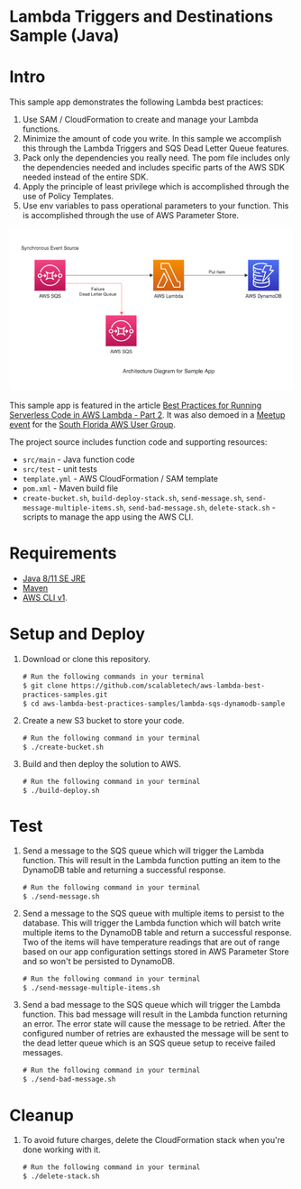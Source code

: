 # Lambda Triggers and Destinations Sample (Java)

# Intro
This sample app demonstrates the following Lambda best practices:
1. Use SAM / CloudFormation to create and manage your Lambda functions.
2. Minimize the amount of code you write. In this sample we accomplish this through the
    Lambda Triggers and SQS Dead Letter Queue features.
3. Pack only the dependencies you really need. The pom file includes only the dependencies 
    needed and includes specific parts of the AWS SDK needed instead of the entire SDK.
4. Apply the principle of least privilege which is accomplished through the use of Policy Templates.
5. Use env variables to pass operational parameters to your function. This is accomplished through
    the use of AWS Parameter Store. 
 
![Architecture Diagram](images/lambda-sqs-dynamodb-sample.png)

This sample app is featured in the article 
[Best Practices for Running Serverless Code in AWS Lambda - Part 2](https://www.scalabletech.com/blog/best-practices-for-running-serverless-code-in-aws-lambda-part-2/).
It was also demoed in a 
[Meetup event](https://www.meetup.com/South-Florida-AWS-User-Group/events/273887473/)
 for the [South Florida AWS User Group](https://www.meetup.com/South-Florida-AWS-User-Group).

The project source includes function code and supporting resources:

- `src/main` - Java function code
- `src/test` - unit tests
- `template.yml` - AWS CloudFormation / SAM template
- `pom.xml` - Maven build file
- `create-bucket.sh`, `build-deploy-stack.sh`, `send-message.sh`, `send-message-multiple-items.sh`, 
    `send-bad-message.sh`, `delete-stack.sh` - scripts to manage the app using the AWS CLI.

# Requirements
- [Java 8/11 SE JRE](https://www.oracle.com/java/technologies/javase-downloads.html)
- [Maven](https://maven.apache.org/docs/history.html)
- [AWS CLI v1](https://docs.aws.amazon.com/cli/latest/userguide/cli-chap-install.html).

# Setup and Deploy
1. Download or clone this repository.
    ~~~~
    # Run the following commands in your terminal
    $ git clone https://github.com/scalabletech/aws-lambda-best-practices-samples.git
    $ cd aws-lambda-best-practices-samples/lambda-sqs-dynamodb-sample
    ~~~~

2. Create a new S3 bucket to store your code.
    ~~~~
    # Run the following command in your terminal
    $ ./create-bucket.sh
    ~~~~
 
3. Build and then deploy the solution to AWS.
    ~~~~
    # Run the following command in your terminal
    $ ./build-deploy.sh
    ~~~~
    

# Test
1. Send a message to the SQS queue which will trigger the Lambda function. This will result in the 
    Lambda function putting an item to the DynamoDB table and returning a successful response.
    ~~~~
    # Run the following command in your terminal
    $ ./send-message.sh
    ~~~~

2. Send a message to the SQS queue with multiple items to persist to the database. This will trigger
    the Lambda function which will batch write multiple items to the DynamoDB table and return a 
    successful response. Two of the items will have temperature readings that are out of range based
    on our app configuration settings stored in AWS Parameter Store and so won't be persisted to 
    DynamoDB.
    ~~~~
    # Run the following command in your terminal
    $ ./send-message-multiple-items.sh
    ~~~~

3. Send a bad message to the SQS queue which will trigger the Lambda function. This bad message 
    will result in the Lambda function returning an error. The error state will cause the message to 
    be retried. After the configured number of retries are exhausted the message will be sent to the 
    dead letter queue which is an SQS queue setup to receive failed messages.
    ~~~~
    # Run the following command in your terminal
    $ ./send-bad-message.sh
    ~~~~

# Cleanup
1. To avoid future charges, delete the CloudFormation stack when you're done working with it.
    ~~~~    
    # Run the following command in your terminal
    $ ./delete-stack.sh
    ~~~~
